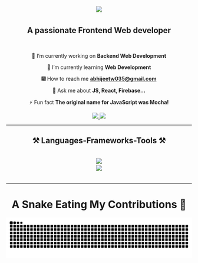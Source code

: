 <h1 align="center">
    <img src="https://readme-typing-svg.herokuapp.com/?font=Righteous&size=35&center=true&vCenter=true&width=500&height=70&duration=4000&lines=Hi+There!+👋;+I'm+Abhijeet!;" />
</h1>

<h2 align="center">A passionate Frontend Web developer</h2>

<br/>

<div align="center">
 
🔭 I’m currently working on **Backend Web Development**
 
🌱 I’m currently learning **Web Development**

🎆 How to reach me **abhijeetw035@gmail.com**

💬 Ask me about **JS, React, Firebase...**

⚡ Fun fact **The original name for JavaScript was Mocha!**

 </div>

 </div>
 
<div align="center"> 
  <a href="mailto:abhijeetw035@gmail.com">
    <img src="https://img.shields.io/badge/Gmail-333333?style=for-the-badge&logo=gmail&logoColor=red" />
  </a>
<!--   <a href="" target="_blank"> -->
    <img src="https://img.shields.io/badge/LinkedIn-0077B5?style=for-the-badge&logo=linkedin&logoColor=white" target="_blank" />
<!--   </a> -->
</div>

 <hr/>

 <h2 align="center">⚒️ Languages-Frameworks-Tools ⚒️</h2>
<br/>
<div align="center">
    <img src="https://skillicons.dev/icons?i=c,cpp,html,css,bootstrap,tailwind,javascript,react,mui" /><br>
    <img src="https://skillicons.dev/icons?i=nodejs,express,mongodb,typescript,postman,firebase,github,git" /><br>
</div>

<br/>
<hr/>

<div align="center">
	
# A Snake Eating My Contributions 🐍

</div>

<p align="center">
	<picture>
		  <source media="(prefers-color-scheme: dark)" srcset="https://raw.githubusercontent.com/abhijeetw035/abhijeetw035/output/github-contribution-grid-snake-dark.svg">
		  <source media="(prefers-color-scheme: light)" srcset="https://raw.githubusercontent.com/abhijeetw035/abhijeetw035/output/github-contribution-grid-snake.svg">
		  <img alt="github contribution grid snake animation" src="https://raw.githubusercontent.com/abhijeetw035/abhijeetw035/output/github-contribution-grid-snake.svg">
	</picture>
</p>
